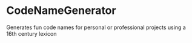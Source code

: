# CodeNameGenerator
Generates fun code names for personal or professional projects using a 16th century lexicon
